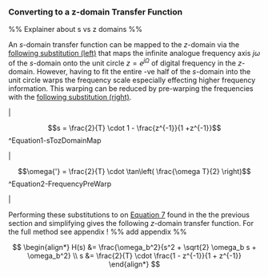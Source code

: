
### Converting to a z-domain Transfer Function

%% Explainer about s vs z domains %%

An $s$-domain transfer function can be mapped to the $z$-domain via the [following substitution (left)](#^Equation1-sTozDomainMap) that maps the infinite analogue frequency axis $j\omega$ of the $s$-domain onto the unit circle $z = e^{j\Omega}$ of digital frequency in the $z$-domain. However, having to fit the entire -ve half of the $s$-domain into the unit circle warps the frequency scale especially effecting higher frequency information. This warping can be reduced by pre-warping the frequencies with the [following substitution (right)](#^Equation2-FrequencyPreWarp).

|

$$s = \frac{2}{T} \cdot 1 - \frac{z^{-1}}{1 +z^{-1}}$$
^Equation1-sTozDomainMap

|

$$\omega{'} = \frac{2}{T} \cdot \tan\left( \frac{\omega T}{2} \right)$$
^Equation2-FrequencyPreWarp

|

Performing these substitutions to on [Equation 7](Q1i.md#^Equation7-PTFilterTF) found in the the previous section and simplifying gives the following $z$-domain transfer function. For the full method see appendix ! %% add appendix %%


$$
\begin{align*}
H(s) &= \frac{\omega_b^2}{s^2 + \sqrt{2} \omega_b s + \omega_b^2} \\
s &= \frac{2}{T} \cdot \frac{1 - z^{-1}}{1 + z^{-1}}
\end{align*}
$$
